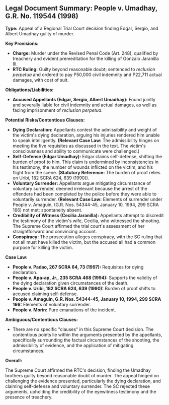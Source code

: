 ## Legal Document Summary: People v. Umadhay, G.R. No. 119544 (1998)

**Type:** Appeal of a Regional Trial Court decision finding Edgar, Sergio, and Albert Umadhay guilty of murder.

**Key Provisions:**

*   **Charge:** Murder under the Revised Penal Code (Art. 248), qualified by treachery and evident premeditation for the killing of Gonzalo Jaranilla III.
*   **RTC Ruling:** Guilty beyond reasonable doubt; sentenced to *reclusion perpetua* and ordered to pay P50,000 civil indemnity and P22,711 actual damages, with cost of suit.

**Obligations/Liabilities:**

*   **Accused Appellants (Edgar, Sergio, Albert Umadhay):** Found jointly and severally liable for civil indemnity and actual damages, as well as facing imprisonment of *reclusion perpetua*.

**Potential Risks/Contentious Clauses:**

*   **Dying Declaration:** Appellants contest the admissibility and weight of the victim's dying declaration, arguing his injuries rendered him unable to speak intelligently. **(Relevant Case Law:** The admissibility hinges on meeting the five requisites as discussed in the text. The victim's consciousness and ability to communicate were challenged.)
*   **Self-Defense (Edgar Umadhay):** Edgar claims self-defense, shifting the burden of proof to him. This claim is undermined by inconsistencies in his testimony, the number of wounds inflicted on the victim, and his flight from the scene. **(Statutory Reference:** The burden of proof relies on Uribi, 182 SCRA 624, 639 (1990)).
*   **Voluntary Surrender:** Appellants argue mitigating circumstance of voluntary surrender, deemed irrelevant because the arrest of the offenders had been completed by the police before they were able to voluntarily surrender. **(Relevant Case Law:** Elements of surrender under People v. Amaguin, (G.R. Nos. 54344-45, January 10, 1994, 299 SCRA 166) not met; spontaneity absent.
*   **Credibility of Witness (Cecilia Jaranilla):** Appellants attempt to discredit the testimony of the victim's wife, Cecilia, who witnessed the shooting. The Supreme Court affirmed the trial court's assessment of her straightforward and convincing account.
*   **Conspiracy:** The prosecution alleges conspiracy, with the SC ruling that not all must have killed the victim, but the accused all had a common purpose for killing the victim.

**Case Law:**

*   **People v. Padao, 267 SCRA 64, 73 (1997):** Requisites for dying declaration.
*   **People v. Apa-ap, Jr., 235 SCRA 468 (1994):** Supports the validity of the dying declaration given circumstances of the death.
*   **People v. Uribi, 182 SCRA 624, 639 (1990):** Burden of proof shifts to accused claiming self-defense.
*   **People v. Amaguin, G.R. Nos. 54344-45, January 10, 1994, 299 SCRA 166:** Elements of voluntary surrender.
*   **People v. Morin:** Pure emanations of the incident.

**Ambiguous/Contentious Clauses:**

*   There are no specific "clauses" in this Supreme Court decision. The contentious points lie within the arguments presented by the appellants, specifically surrounding the factual circumstances of the shooting, the admissibility of evidence, and the application of mitigating circumstances.

**Overall:**

The Supreme Court affirmed the RTC's decision, finding the Umadhay brothers guilty beyond reasonable doubt of murder. The appeal hinged on challenging the evidence presented, particularly the dying declaration, and claiming self-defense and voluntary surrender. The SC rejected these arguments, upholding the credibility of the eyewitness testimony and the presence of treachery.
